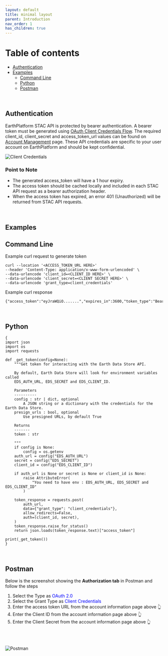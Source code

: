 ```yaml
---
layout: default
title: minimal layout
parent: Introduction
nav_order: 1
has_children: true
---
```



# Table of contents
* [Authentication](#authentication)
* [Examples](#examples)
    * [Command Line](#command-line)
    * [Python](#python)
    * [Postman](#postman)

</br>

## Authentication


EarthPlatform STAC API is protected by bearer authentication.
A bearer token must be generated using [OAuth Client Credentials Flow](https://www.oauth.com/oauth2-servers/access-tokens/client-credentials/). The required client_id, client_secret and access_token_url values can be found on [Account Management](https://earthplatform.eds.earthdaily.com/am) page. These API credentials are specific to your user account on EarthPlatform and should be kept confidential.

![Client Credentials](../Images/STAC%20API//Account%20Information.png)

### Point to Note

* The generated access_token will have a 1 hour expiry. 
* The access token should be cached locally and included in each STAC API request as a bearer authorization header.  
* When the access token has expired, an error 401 (Unauthorized) will be returned from STAC API requests. 

</br>

## Examples

## Command Line
Example curl request to generate token

```
curl --location '<ACCESS_TOKEN_URL HERE>'  
--header 'Content-Type: application/x-www-form-urlencoded' \
--data-urlencode 'client_id=<CLIENT_ID HERE>' \ 
--data-urlencode 'client_secret=<CLIENT SECRET HERE>' \
--data-urlencode 'grant_type=client_credentials'
```

Example curl response

```
{"access_token":"eyJraWQiO.......","expires_in":3600,"token_type":"Bearer"}
```
</br>

## Python

```
{
import json
import os
import requests

def _get_token(config=None):
    """Get token for interacting with the Earth Data Store API.

    By default, Earth Data Store will look for environment variables called
    EDS_AUTH_URL, EDS_SECRET and EDS_CLIENT_ID.

    Parameters
    ----------
    config : str | dict, optional
        A JSON string or a dictionary with the credentials for the Earth Data Store.
    presign_urls : bool, optional
        Use presigned URLs, by default True

    Returns
    -------
    token : str
    
    """
    if config is None:
        config = os.getenv
    auth_url = config("EDS_AUTH_URL")
    secret = config("EDS_SECRET")
    client_id = config("EDS_CLIENT_ID")
    
    if auth_url is None or secret is None or client_id is None:
        raise AttributeError(
            "You need to have env : EDS_AUTH_URL, EDS_SECRET and EDS_CLIENT_ID"
        )

    token_response = requests.post(
        auth_url,
        data={"grant_type": "client_credentials"},
        allow_redirects=False,
        auth=(client_id, secret),
    )
    token_response.raise_for_status()
    return json.loads(token_response.text)["access_token"]

print(_get_token())
}
```
</br>

## Postman

Below is the screenshot showing the **Authorization tab** in Postman and follow the steps 

1. Select the Type as <span style = "color: blue">OAuth 2.0</span>
2. Select the Grant Type as <span style = "color: blue">Client Credentials</span>
3. Enter the access token URL from the account information page above :point_up_2:
4. Enter the Client ID from the account information page above :point_up_2:
5. Enter the Client Secret from the account information page above :point_up_2:

</br>
</br>


![Postman](../Images/STAC%20API/Postman%20Configuration.png)
